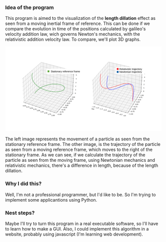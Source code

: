 ### Idea of the program

This program is aimed to the visualization of the **length dillation** effect as seen from a moving inertial frame of reference. This can be done if we compare the evolution in time of the positions calculated by galileo's velocity addition law, wich governs Newton's mechanics, with the relativistic addition velocity law. To compare, we'll plot 3D graphs.

![This is an image](https://github.com/Leonardo-Loreti/Relativistic-Mechanics-Visualization/blob/master/trajectories.png)

The left image represents the movement of a particle as seen from the stationary reference frame. The other image, is the trajectory of the particle as seen from a moving reference frame, which moves to the right of the stationary frame. As we can see, if we calculate the trajectory of the particle as seen from the moving frame, using Newtonian mechanics and relativistic mechanics, there's a difference in length, because of the length dillation.

### Why I did this?

Well, I'm not a professional programmer, but I'd like to be. So I'm trying to implement some applicantions using Python.

### Nest steps?

Maybe I'll try to turn this program in a real executable software, so I'll have to learn how to make a GUI. Also, I could implement this algorithm in a website, probably using javascript (I'm learning web development).
